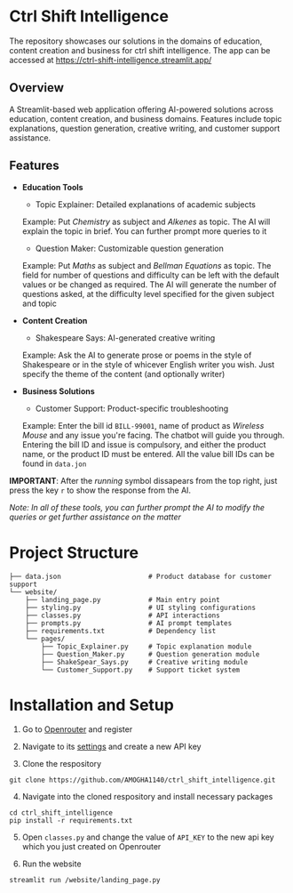 # Ctrl Shift Intelligence

The repository showcases our solutions in the domains of education, content creation and business for ctrl shift intelligence. The app can be accessed at https://ctrl-shift-intelligence.streamlit.app/

## Overview
A Streamlit-based web application offering AI-powered solutions across education, content creation, and business domains. Features include topic explanations, question generation, creative writing, and customer support assistance.

## Features
- **Education Tools**
  - Topic Explainer: Detailed explanations of academic subjects
  
  Example: Put *Chemistry* as subject and *Alkenes* as topic. The AI will explain the topic in brief. You can further prompt more queries to it
  
  - Question Maker: Customizable question generation
  
  Example: Put *Maths* as subject and *Bellman Equations* as topic. The field for number of questions and difficulty can be left with the default values or be changed as required. The AI will generate the number of questions asked, at the difficulty level specified for the given subject and topic

- **Content Creation**
  - Shakespeare Says: AI-generated creative writing
  
  Example: Ask the AI to generate prose or poems in the style of Shakespeare or in the style of whicever English writer you wish. Just specify the theme of the content (and optionally writer)

- **Business Solutions**
  - Customer Support: Product-specific troubleshooting
  
  Example: Enter the bill id `BILL-99001`, name of product as *Wireless Mouse* and any issue you're facing. The chatbot will guide you through. Entering the bill ID and issue is compulsory, and either the product name, or the product ID must be entered. All the value bill IDs can be found in `data.jon`

**IMPORTANT**: After the *running* symbol dissapears from the top right, just press the key `r` to show the response from the AI. 

*Note: In all of these tools, you can further prompt the AI to modify the queries or get further assistance on the matter*

# Project Structure
```
├── data.json                      # Product database for customer support
└── website/
    ├── landing_page.py            # Main entry point
    ├── styling.py                 # UI styling configurations
    ├── classes.py                 # API interactions
    ├── prompts.py                 # AI prompt templates
    ├── requirements.txt           # Dependency list
    └── pages/
        ├── Topic_Explainer.py     # Topic explanation module
        ├── Question_Maker.py      # Question generation module
        ├── ShakeSpear_Says.py     # Creative writing module
        └── Customer_Support.py    # Support ticket system
```



# Installation and Setup

1. Go to [Openrouter](https://openrouter.ai/) and register
2. Navigate to its [settings](https://openrouter.ai/settings/keys) and create a new API key


3. Clone the respository

```
git clone https://github.com/AMOGHA1140/ctrl_shift_intelligence.git
```

4. Navigate into the cloned respository and install necessary packages

```
cd ctrl_shift_intelligence
pip install -r requirements.txt
```

5. Open `classes.py` and change the value of `API_KEY` to the new api key which you just created on Openrouter

6. Run the website

```
streamlit run /website/landing_page.py
```


